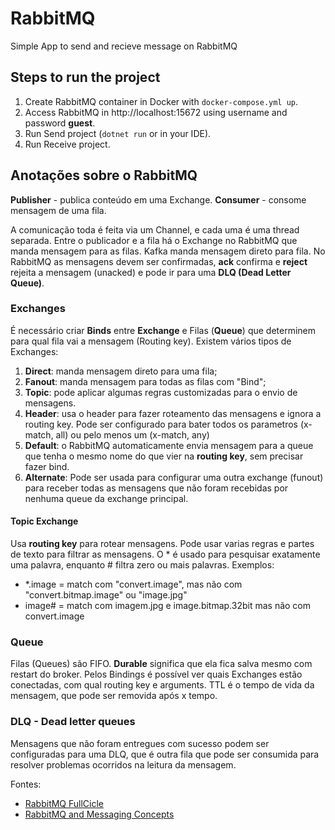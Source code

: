 # RabbitMQ
Simple App to send and recieve message on RabbitMQ

## Steps to run the project
1. Create RabbitMQ container in Docker with `docker-compose.yml up`.
2. Access RabbitMQ in http://localhost:15672 using username and password **guest**.
3. Run Send project (`dotnet run` or in your IDE).
4. Run Receive project.

## Anotações sobre o RabbitMQ

**Publisher** - publica conteúdo em uma Exchange.
**Consumer** - consome mensagem de uma fila.

A comunicação toda é feita via um Channel, e cada uma é uma thread separada.
Entre o publicador e a fila há o Exchange no RabbitMQ que manda mensagem para as filas. Kafka manda mensagem direto para fila.
No RabbitMQ as mensagens devem ser confirmadas, **ack** confirma e **reject** rejeita a mensagem (unacked) e pode ir para uma **DLQ (Dead Letter Queue)**.

### Exchanges

É necessário criar **Binds** entre **Exchange** e Filas (**Queue**) que determinem para qual fila vai a mensagem (Routing key).
Existem vários tipos de Exchanges:
1. **Direct**: manda mensagem direto para uma fila;
2. **Fanout**: manda mensagem para todas as filas com "Bind";
3. **Topic**: pode aplicar algumas regras customizadas para o envio de mensagens.
4. **Header**: usa o header para fazer roteamento das mensagens e ignora a routing key. Pode ser configurado para bater todos os parametros (x-match, all) ou pelo menos um (x-match, any)
5. **Default**: o RabbitMQ automaticamente envia mensagem para a queue que tenha o mesmo nome do que vier na **routing key**, sem precisar fazer bind.
6. **Alternate**: Pode ser usada para configurar uma outra exchange (funout) para receber todas as mensagens que não foram recebidas por nenhuma queue da exchange principal.

#### Topic Exchange
Usa **routing key** para rotear mensagens. Pode usar varias regras e partes de texto para filtrar as mensagens. O * é usado para pesquisar exatamente uma palavra, enquanto # filtra zero ou mais palavras. Exemplos:
- *.image = match com "convert.image", mas não com "convert.bitmap.image" ou "image.jpg"
- image# = match com imagem.jpg e image.bitmap.32bit mas não com convert.image

### Queue
Filas (Queues) são FIFO. **Durable** significa que ela fica salva mesmo com restart do broker. 
Pelos Bindings é possível ver quais Exchanges estão conectadas, com qual routing key e arguments. 
TTL é o tempo de vida da mensagem, que pode ser removida após x tempo.

### DLQ - Dead letter queues
 Mensagens que não foram entregues com sucesso podem ser configuradas para uma DLQ, que é outra fila que pode ser consumida para resolver problemas ocorridos na leitura da mensagem.
 
 
 Fontes: 
 - [RabbitMQ FullCicle](https://youtu.be/YotzziZzKJo)
 - [RabbitMQ and Messaging Concepts](https://ambevtech.udemy.com/course-dashboard-redirect/?course_id=2526432)

